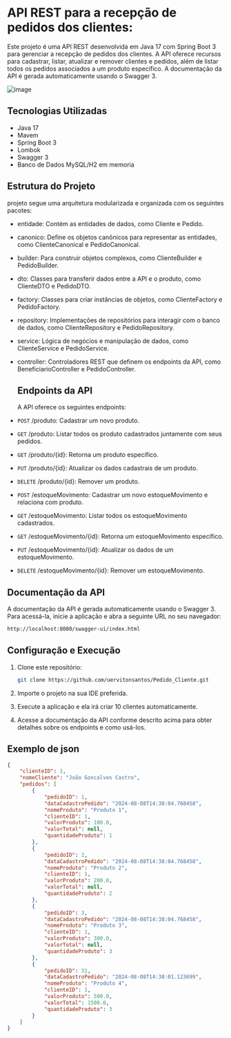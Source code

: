 # API REST para a recepção de pedidos dos clientes:

Este projeto é uma API REST desenvolvida em Java 17 com Spring Boot 3 para gerenciar a recepção de pedidos dos clientes. 
A API oferece recursos para cadastrar, listar, atualizar e remover clientes e pedidos, além de listar todos os pedidos 
associados a um produto específico. A documentação da API é gerada automaticamente usando o Swagger 3.

![image](https://github.com/user-attachments/assets/6ed80452-0cf7-4b1d-b5da-734bf0e78fe6)



## Tecnologias Utilizadas

- Java 17
- Mavem
- Spring Boot 3
- Lombok
- Swagger 3
- Banco de Dados MySQL/H2 em memoria

 ## Estrutura do Projeto

  projeto segue uma arquitetura modularizada e organizada com os seguintes pacotes:

* entidade: Contém as entidades de dados, como Cliente e Pedido.
* canonico: Define os objetos canônicos para representar as entidades, como ClienteCanonical e PedidoCanonical.
* builder: Para construir objetos complexos, como ClienteBuilder e PedidoBuilder.
* dto: Classes para transferir dados entre a API e o produto, como ClienteDTO e PedidoDTO.
* factory: Classes para criar instâncias de objetos, como ClienteFactory e PedidoFactory.
* repository: Implementações de repositórios para interagir com o banco de dados, como ClienteRepository e PedidoRepository.
* service: Lógica de negócios e manipulação de dados, como ClienteService e PedidoService.
* controller: Controladores REST que definem os endpoints da API, como BeneficiarioController e PedidoController.

  ## Endpoints da API

  A API oferece os seguintes endpoints:

* `POST` /produto: Cadastrar um novo produto.
* `GET` /produto: Listar todos os produto cadastrados juntamente com seus pedidos.
* `GET` /produto/{id}: Retorna um produto específico.
* `PUT` /produto/{id}: Atualizar os dados cadastrais de um produto.
* `DELETE` /produto/{id}: Remover um produto.

* `POST` /estoqueMovimento: Cadastrar um novo estoqueMovimento e relaciona com produto.
* `GET` /estoqueMovimento: Listar todos os estoqueMovimento cadastrados.
* `GET` /estoqueMovimento/{id}: Retorna um estoqueMovimento específico.
* `PUT` /estoqueMovimento/{id}: Atualizar os dados de um estoqueMovimento.
* `DELETE` /estoqueMovimento/{id}: Remover um estoqueMovimento.

## Documentação da API

A documentação da API é gerada automaticamente usando o Swagger 3. Para acessá-la, inicie a aplicação e abra a seguinte URL no seu navegador:

 ```bash
http://localhost:8080/swagger-ui/index.html
 ```

## Configuração e Execução

1. Clone este repositório:
   ```bash
   git clone https://github.com/uervitonsantos/Pedido_Cliente.git
   ```
   
2. Importe o projeto na sua IDE preferida.

3. Execute a aplicação e ela irá criar 10 clientes automaticamente.

4. Acesse a documentação da API conforme descrito acima para obter detalhes sobre os endpoints e como usá-los.

## Exemplo de json

```json
{
    "clienteID": 1,
    "nomeCliente": "João Goncalves Castro",
    "pedidos": [
        {
            "pedidoID": 1,
            "dataCadastroPedido": "2024-08-08T14:38:04.768458",
            "nomeProduto": "Produto 1",
            "clienteID": 1,
            "valorProduto": 100.0,
            "valorTotal": null,
            "quantidadeProduto": 1
        },
        {
            "pedidoID": 2,
            "dataCadastroPedido": "2024-08-08T14:38:04.768458",
            "nomeProduto": "Produto 2",
            "clienteID": 1,
            "valorProduto": 200.0,
            "valorTotal": null,
            "quantidadeProduto": 2
        },
        {
            "pedidoID": 3,
            "dataCadastroPedido": "2024-08-08T14:38:04.768458",
            "nomeProduto": "Produto 3",
            "clienteID": 1,
            "valorProduto": 300.0,
            "valorTotal": null,
            "quantidadeProduto": 3
        },
        {
            "pedidoID": 31,
            "dataCadastroPedido": "2024-08-08T14:38:01.123699",
            "nomeProduto": "Produto 4",
            "clienteID": 1,
            "valorProduto": 500.0,
            "valorTotal": 1500.0,
            "quantidadeProduto": 3
        }
    ]
}
```

